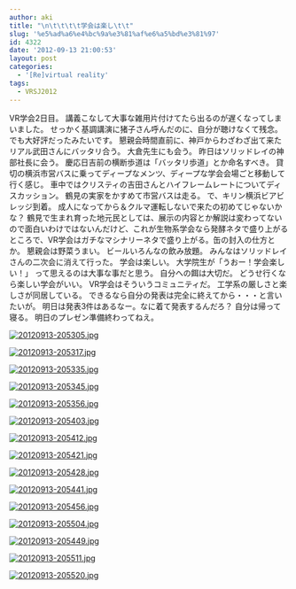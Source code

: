 ```yaml
---
author: aki
title: "\n\t\t\t\t学会は楽し\t\t"
slug: '%e5%ad%a6%e4%bc%9a%e3%81%af%e6%a5%bd%e3%81%97'
id: 4322
date: '2012-09-13 21:00:53'
layout: post
categories:
  - '[Re]virtual reality'
tags:
  - VRSJ2012
---
```


VR学会2日目。 講義こなして大事な雑用片付けてたら出るのが遅くなってしまいました。 せっかく基調講演に猪子さん呼んだのに、自分が聴けなくて残念。 でも大好評だったみたいです。 懇親会時間直前に、神戸からわざわざ出て来たリアル武田さんにバッタリ合う。 大倉先生にも会う。 昨日はソリッドレイの神部社長に会う。 慶応日吉前の横断歩道は「バッタリ歩道」とか命名すべき。 貸切の横浜市営バスに乗ってディープなメンツ、ディープな学会会場ごと移動して行く感じ。 車中ではクリスティの吉田さんとハイフレームレートについてディスカッション。 鶴見の実家をかすめて市営バスは走る。 で、キリン横浜ビアビレッジ到着。 成人になってから＆クルマ運転しないで来たの初めてじゃないかな？ 鶴見で生まれ育った地元民としては、展示の内容とか解説は変わってないので面白いわけではないんだけど、これが生物系学会なら発酵ネタで盛り上がるところで、VR学会はガチなマシナリーネタで盛り上がる。缶の封入の仕方とか。 懇親会は野菜うまい。 ビールいろんなの飲み放題。 みんなはソリッドレイさんの二次会に消えて行った。 学会は楽しい。 大学院生が「うおー！学会楽しい！」 って思えるのは大事な事だと思う。 自分への餌は大切だ。 どうせ行くなら楽しい学会がいい。 VR学会はそういうコミュニティだ。 工学系の厳しさと楽しさが同居している。 できるなら自分の発表は完全に終えてから・・・と言いたいが。 明日は発表3件はあるなー。なに着て発表するんだろ？ 自分は帰って寝る。 明日のプレゼン準備終わってねえ。  

[![20120913-205305.jpg](https://aki.shirai.as/wp-content/uploads/2012/09/20120913-205305.jpg)](https://aki.shirai.as/wp-content/uploads/2012/09/20120913-205305.jpg)  

[![20120913-205317.jpg](https://aki.shirai.as/wp-content/uploads/2012/09/20120913-205317.jpg)](https://aki.shirai.as/wp-content/uploads/2012/09/20120913-205317.jpg)  

[![20120913-205335.jpg](https://aki.shirai.as/wp-content/uploads/2012/09/20120913-205335.jpg)](https://aki.shirai.as/wp-content/uploads/2012/09/20120913-205335.jpg)  

[![20120913-205345.jpg](https://aki.shirai.as/wp-content/uploads/2012/09/20120913-205345.jpg)](https://aki.shirai.as/wp-content/uploads/2012/09/20120913-205345.jpg)  

[![20120913-205356.jpg](https://aki.shirai.as/wp-content/uploads/2012/09/20120913-205356.jpg)](https://aki.shirai.as/wp-content/uploads/2012/09/20120913-205356.jpg)  

[![20120913-205403.jpg](https://aki.shirai.as/wp-content/uploads/2012/09/20120913-205403.jpg)](https://aki.shirai.as/wp-content/uploads/2012/09/20120913-205403.jpg)  

[![20120913-205412.jpg](https://aki.shirai.as/wp-content/uploads/2012/09/20120913-205412.jpg)](https://aki.shirai.as/wp-content/uploads/2012/09/20120913-205412.jpg)  

[![20120913-205421.jpg](https://aki.shirai.as/wp-content/uploads/2012/09/20120913-205421.jpg)](https://aki.shirai.as/wp-content/uploads/2012/09/20120913-205421.jpg)  

[![20120913-205428.jpg](https://aki.shirai.as/wp-content/uploads/2012/09/20120913-205428.jpg)](https://aki.shirai.as/wp-content/uploads/2012/09/20120913-205428.jpg)  

[![20120913-205441.jpg](https://aki.shirai.as/wp-content/uploads/2012/09/20120913-205441.jpg)](https://aki.shirai.as/wp-content/uploads/2012/09/20120913-205441.jpg)  

[![20120913-205456.jpg](https://aki.shirai.as/wp-content/uploads/2012/09/20120913-205456.jpg)](https://aki.shirai.as/wp-content/uploads/2012/09/20120913-205456.jpg)  

[![20120913-205504.jpg](https://aki.shirai.as/wp-content/uploads/2012/09/20120913-205504.jpg)](https://aki.shirai.as/wp-content/uploads/2012/09/20120913-205504.jpg)  

[![20120913-205449.jpg](https://aki.shirai.as/wp-content/uploads/2012/09/20120913-205449.jpg)](https://aki.shirai.as/wp-content/uploads/2012/09/20120913-205449.jpg)  

[![20120913-205511.jpg](https://aki.shirai.as/wp-content/uploads/2012/09/20120913-205511.jpg)](https://aki.shirai.as/wp-content/uploads/2012/09/20120913-205511.jpg)  

[![20120913-205520.jpg](https://aki.shirai.as/wp-content/uploads/2012/09/20120913-205520.jpg)](https://aki.shirai.as/wp-content/uploads/2012/09/20120913-205520.jpg)
